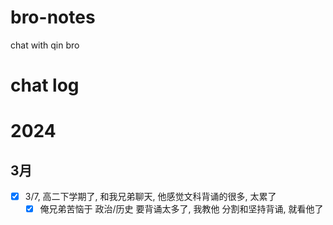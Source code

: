 # bro-notes
chat with qin bro
# chat log
# 2024
## 3月
- [x] 3/7, 高二下学期了, 和我兄弟聊天, 他感觉文科背诵的很多, 太累了
  - [x] 俺兄弟苦恼于 政治/历史 要背诵太多了, 我教他 分割和坚持背诵, 就看他了

